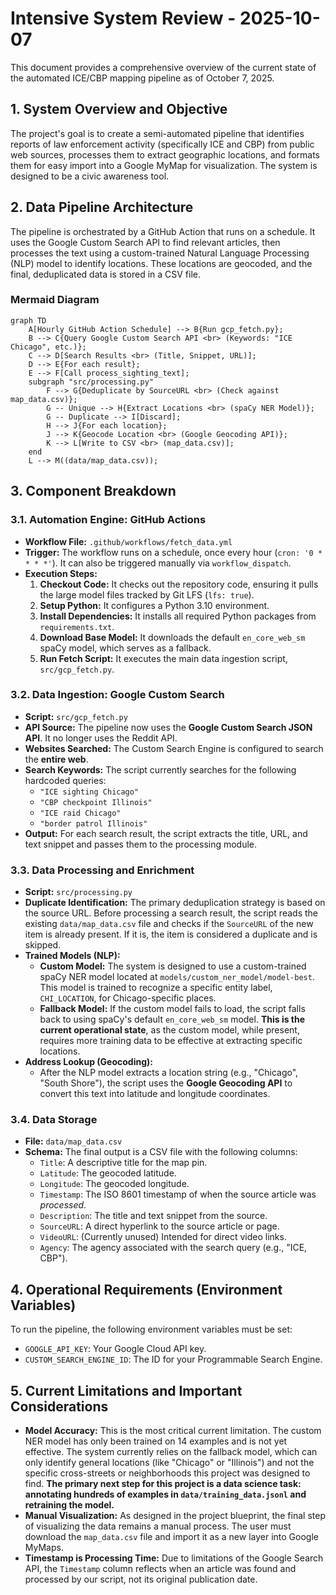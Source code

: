 # Intensive System Review - 2025-10-07

This document provides a comprehensive overview of the current state of the automated ICE/CBP mapping pipeline as of October 7, 2025.

## 1. System Overview and Objective

The project's goal is to create a semi-automated pipeline that identifies reports of law enforcement activity (specifically ICE and CBP) from public web sources, processes them to extract geographic locations, and formats them for easy import into a Google MyMap for visualization. The system is designed to be a civic awareness tool.

## 2. Data Pipeline Architecture

The pipeline is orchestrated by a GitHub Action that runs on a schedule. It uses the Google Custom Search API to find relevant articles, then processes the text using a custom-trained Natural Language Processing (NLP) model to identify locations. These locations are geocoded, and the final, deduplicated data is stored in a CSV file.

### Mermaid Diagram

```mermaid
graph TD
    A[Hourly GitHub Action Schedule] --> B{Run gcp_fetch.py};
    B --> C{Query Google Custom Search API <br> (Keywords: "ICE Chicago", etc.)};
    C --> D[Search Results <br> (Title, Snippet, URL)];
    D --> E{For each result};
    E --> F[Call process_sighting_text];
    subgraph "src/processing.py"
        F --> G{Deduplicate by SourceURL <br> (Check against map_data.csv)};
        G -- Unique --> H{Extract Locations <br> (spaCy NER Model)};
        G -- Duplicate --> I[Discard];
        H --> J{For each location};
        J --> K{Geocode Location <br> (Google Geocoding API)};
        K --> L[Write to CSV <br> (map_data.csv)];
    end
    L --> M((data/map_data.csv));
```

## 3. Component Breakdown

### 3.1. Automation Engine: GitHub Actions

*   **Workflow File:** `.github/workflows/fetch_data.yml`
*   **Trigger:** The workflow runs on a schedule, once every hour (`cron: '0 * * * *'`). It can also be triggered manually via `workflow_dispatch`.
*   **Execution Steps:**
    1.  **Checkout Code:** It checks out the repository code, ensuring it pulls the large model files tracked by Git LFS (`lfs: true`).
    2.  **Setup Python:** It configures a Python 3.10 environment.
    3.  **Install Dependencies:** It installs all required Python packages from `requirements.txt`.
    4.  **Download Base Model:** It downloads the default `en_core_web_sm` spaCy model, which serves as a fallback.
    5.  **Run Fetch Script:** It executes the main data ingestion script, `src/gcp_fetch.py`.

### 3.2. Data Ingestion: Google Custom Search

*   **Script:** `src/gcp_fetch.py`
*   **API Source:** The pipeline now uses the **Google Custom Search JSON API**. It no longer uses the Reddit API.
*   **Websites Searched:** The Custom Search Engine is configured to search the **entire web**.
*   **Search Keywords:** The script currently searches for the following hardcoded queries:
    *   `"ICE sighting Chicago"`
    *   `"CBP checkpoint Illinois"`
    *   `"ICE raid Chicago"`
    *   `"border patrol Illinois"`
*   **Output:** For each search result, the script extracts the title, URL, and text snippet and passes them to the processing module.

### 3.3. Data Processing and Enrichment

*   **Script:** `src/processing.py`
*   **Duplicate Identification:** The primary deduplication strategy is based on the source URL. Before processing a search result, the script reads the existing `data/map_data.csv` file and checks if the `SourceURL` of the new item is already present. If it is, the item is considered a duplicate and is skipped.
*   **Trained Models (NLP):**
    *   **Custom Model:** The system is designed to use a custom-trained spaCy NER model located at `models/custom_ner_model/model-best`. This model is trained to recognize a specific entity label, `CHI_LOCATION`, for Chicago-specific places.
    *   **Fallback Model:** If the custom model fails to load, the script falls back to using spaCy's default `en_core_web_sm` model. **This is the current operational state**, as the custom model, while present, requires more training data to be effective at extracting specific locations.
*   **Address Lookup (Geocoding):**
    *   After the NLP model extracts a location string (e.g., "Chicago", "South Shore"), the script uses the **Google Geocoding API** to convert this text into latitude and longitude coordinates.

### 3.4. Data Storage

*   **File:** `data/map_data.csv`
*   **Schema:** The final output is a CSV file with the following columns:
    *   `Title`: A descriptive title for the map pin.
    *   `Latitude`: The geocoded latitude.
    *   `Longitude`: The geocoded longitude.
    *   `Timestamp`: The ISO 8601 timestamp of when the source article was *processed*.
    *   `Description`: The title and text snippet from the source.
    *   `SourceURL`: A direct hyperlink to the source article or page.
    *   `VideoURL`: (Currently unused) Intended for direct video links.
    *   `Agency`: The agency associated with the search query (e.g., "ICE, CBP").

## 4. Operational Requirements (Environment Variables)

To run the pipeline, the following environment variables must be set:
*   `GOOGLE_API_KEY`: Your Google Cloud API key.
*   `CUSTOM_SEARCH_ENGINE_ID`: The ID for your Programmable Search Engine.

## 5. Current Limitations and Important Considerations

*   **Model Accuracy:** This is the most critical current limitation. The custom NER model has only been trained on 14 examples and is not yet effective. The system currently relies on the fallback model, which can only identify general locations (like "Chicago" or "Illinois") and not the specific cross-streets or neighborhoods this project was designed to find. **The primary next step for this project is a data science task: annotating hundreds of examples in `data/training_data.jsonl` and retraining the model.**
*   **Manual Visualization:** As designed in the project blueprint, the final step of visualizing the data remains a manual process. The user must download the `map_data.csv` file and import it as a new layer into Google MyMaps.
*   **Timestamp is Processing Time:** Due to limitations of the Google Search API, the `Timestamp` column reflects when an article was found and processed by our script, not its original publication date.
